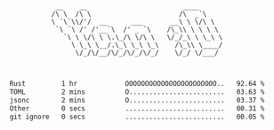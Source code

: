 <div align="center">
<pre><code>
 __    __                        ____      
/\ \  /\ \                      /\  _`\    
\ `\`\\/'/  __      ___       __\ \ \/\ \  
 `\ `\ /' /'__`\  /' _ `\    /\_\\ \ \ \ \ 
   `\ \ \/\ \ \.\_/\ \/\ \   \/_/_\ \ \_\ \
     \ \_\ \__/.\_\ \_\ \_\    /\_\\ \____/
      \/_/\/__/\/_/\/_/\/_/    \/_/ \/___/ 
                                           

</code></pre>

<!--START_SECTION:waka-->

```txt
Rust         1 hr            OOOOOOOOOOOOOOOOOOOOOOO..   92.64 %
TOML         2 mins          O........................   03.63 %
jsonc        2 mins          O........................   03.37 %
Other        0 secs          .........................   00.31 %
git ignore   0 secs          .........................   00.05 %
```

<!--END_SECTION:waka-->
